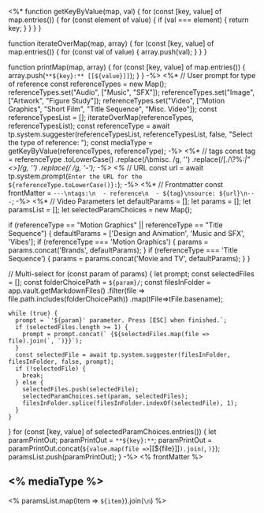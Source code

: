<%*
  function getKeyByValue(map, val) {
    for (const [key, value] of map.entries()) {
      for (const element of value) {
        if (val === element) {
          return key;
        }
      }
    }
  }

  function iterateOverMap(map, array) {
    for (const [key, value] of map.entries()) {
      for (const val of value) {
        array.push(val);
      }
    }
  }
  
  function printMap(map, array) {
    for (const [key, value] of map.entries()) {
      array.push(`**${key}:** [[${value}]]`);
    }
  }
-%>
<%*
  // User prompt for type of reference
  const referenceTypes = new Map();
  referenceTypes.set("Audio", ["Music", "SFX"]);
  referenceTypes.set("Image", ["Artwork", "Figure Study"]);
  referenceTypes.set("Video", ["Motion Graphics", "Short Film", "Title Sequence", "Misc. Video"]);
  const referenceTypesList = [];
  iterateOverMap(referenceTypes, referenceTypesList);
  const referenceType = await tp.system.suggester(referenceTypesList, referenceTypesList,
    false, "Select the type of reference: ");
  const mediaType = getKeyByValue(referenceTypes, referenceType);
-%>
<%*
  // tags
  const tag = referenceType
    .toLowerCase()
    .replace(/\bmisc\. /g, '')
    .replace(/[./\\?%*:|"<>]/g, '')
    .replace(/ /g, '-');
-%>
<%*
  // URL
  const url = await tp.system.prompt(`Enter the URL for the ${referenceType.toLowerCase()}:`);
-%>
<%*
  // Frontmatter
  const frontMatter = `---\ntags:\n  - reference\n  - ${tag}\nsource: ${url}\n---`;
-%>
<%*
  // Video Parameters
  let defaultParams = [];
  let params = [];
  let paramsList = [];
  let selectedParamChoices = new Map();

  if (referenceType == "Motion Graphics" || referenceType == "Title Sequence") {
    defaultParams = ['Design and Animation', 'Music and SFX', 'Vibes'];
    if (referenceType === 'Motion Graphics') {
      params = params.concat('Brands', defaultParams);
    }
    if (referenceType === 'Title Sequence') {
      params = params.concat('Movie and TV', defaultParams);
    }
  }
  
  // Multi-select
  for (const param of params) {
    let prompt;
    const selectedFiles = [];
    const folderChoicePath = `${param}/`;
    const filesInFolder = app.vault.getMarkdownFiles()
      .filter(file => file.path.includes(folderChoicePath))
      .map(tFile=>tFile.basename);
    
    while (true) {
      prompt = `'${param}' parameter. Press [ESC] when finished.`;
      if (selectedFiles.length >= 1) {
        prompt = prompt.concat(` {${selectedFiles.map(file => file).join(`, `)}}`);
      }
      const selectedFile = await tp.system.suggester(filesInFolder, filesInFolder, false, prompt);
      if (!selectedFile) {
        break;
      } else {
        selectedFiles.push(selectedFile);
        selectedParamChoices.set(param, selectedFiles);
        filesInFolder.splice(filesInFolder.indexOf(selectedFile), 1);
      }
    }
  }
  for (const [key, value] of selectedParamChoices.entries()) {
    let paramPrintOut;
    paramPrintOut = `**${key}:**`;
    paramPrintOut = paramPrintOut.concat(` ${value.map(file => `[[${file}]]`).join(`, `)}`);
    paramsList.push(paramPrintOut);
  }
-%>
<% frontMatter %>
## <% mediaType %>

<% paramsList.map(item => `${item}`).join(`\n`) %>